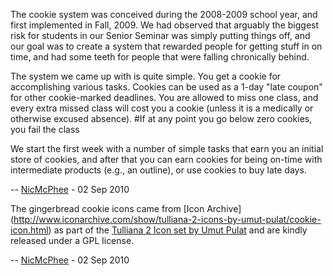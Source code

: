 
<cookie>The cookie system was conceived during the 2008-2009 school year, and first implemented in Fall, 2009. We had observed that arguably the biggest risk for students in our Senior Seminar was simply putting things off, and our goal was to create a system that rewarded people for getting stuff in on time, and had some teeth for people that were falling chronically behind.

The system we came up with is quite simple. You get a cookie for accomplishing various tasks.
Cookies can be used as a 1-day "late coupon" for other <cookie> cookie-marked deadlines.
You are allowed to miss one class, and every extra missed class will cost you a cookie 
(unless it is a medically or otherwise excused absence). 
#If at any point you go below zero cookies, you fail the class

We start the first week with a number of simple tasks that earn you an initial store of cookies, 
and after that you can earn cookies for being on-time with intermediate products (e.g., an outline),
or use cookies to buy late days.

-- [NicMcPhee](https://wiki.umn.edu/Main/NicMcPhee)  - 02 Sep 2010

The gingerbread cookie icons came from [Icon Archive] (http://www.iconarchive.com/show/tulliana-2-icons-by-umut-pulat/cookie-icon.html) as part of the [Tulliana 2 Icon set by Umut Pulat](http://www.iconarchive.com/category/system/tulliana-2-icons-by-umut-pulat.html) and are kindly 
released under a GPL license.

-- [NicMcPhee](https://wiki.umn.edu/Main/NicMcPhee) - 02 Sep 2010
